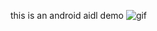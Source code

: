 this is an android aidl demo
![gif](https://github.com/jacky1234/Jack_Aidl_demo/blob/master/srcfolder/demo.gif)